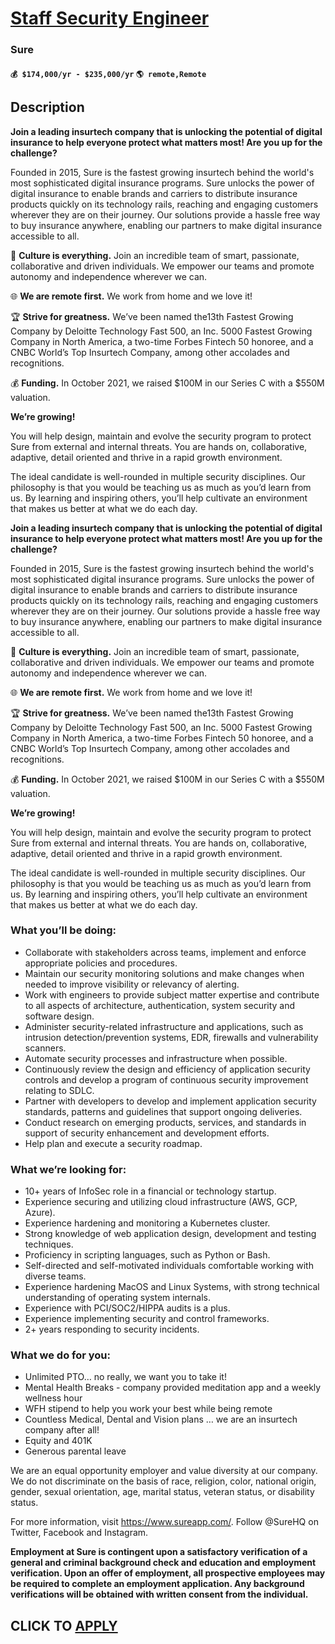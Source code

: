# [Staff Security Engineer](https://www.remotewlb.com/apply/staff-security-engineer-125188)  
### Sure  
#### `💰 $174,000/yr - $235,000/yr` `🌎 remote,Remote`  

## Description

 **Join a leading insurtech company that is unlocking the potential of digital insurance to help everyone protect what matters most! Are you up for the challenge?**

Founded in 2015, Sure is the fastest growing insurtech behind the world's most sophisticated digital insurance programs. Sure unlocks the power of digital insurance to enable brands and carriers to distribute insurance products quickly on its technology rails, reaching and engaging customers wherever they are on their journey. Our solutions provide a hassle free way to buy insurance anywhere, enabling our partners to make digital insurance accessible to all.

  

🤝 **Culture is everything.** Join an incredible team of smart, passionate, collaborative and driven individuals. We empower our teams and promote autonomy and independence wherever we can.

🌐 **We are remote first.** We work from home and we love it!

🏆 **Strive for greatness.** We’ve been named the13th Fastest Growing Company by Deloitte Technology Fast 500, an Inc. 5000 Fastest Growing Company in North America, a two-time Forbes Fintech 50 honoree, and a CNBC World’s Top Insurtech Company, among other accolades and recognitions.

💰 **Funding.** In October 2021, we raised $100M in our Series C with a $550M valuation.

  

 **We’re growing!**

You will help design, maintain and evolve the security program to protect Sure from external and internal threats. You are hands on, collaborative, adaptive, detail oriented and thrive in a rapid growth environment.

  

The ideal candidate is well-rounded in multiple security disciplines. Our philosophy is that you would be teaching us as much as you’d learn from us. By learning and inspiring others, you’ll help cultivate an environment that makes us better at what we do each day.

  

 **Join a leading insurtech company that is unlocking the potential of digital insurance to help everyone protect what matters most! Are you up for the challenge?**

Founded in 2015, Sure is the fastest growing insurtech behind the world's most sophisticated digital insurance programs. Sure unlocks the power of digital insurance to enable brands and carriers to distribute insurance products quickly on its technology rails, reaching and engaging customers wherever they are on their journey. Our solutions provide a hassle free way to buy insurance anywhere, enabling our partners to make digital insurance accessible to all.

  

🤝 **Culture is everything.** Join an incredible team of smart, passionate, collaborative and driven individuals. We empower our teams and promote autonomy and independence wherever we can.

🌐 **We are remote first.** We work from home and we love it!

🏆 **Strive for greatness.** We’ve been named the13th Fastest Growing Company by Deloitte Technology Fast 500, an Inc. 5000 Fastest Growing Company in North America, a two-time Forbes Fintech 50 honoree, and a CNBC World’s Top Insurtech Company, among other accolades and recognitions.

💰 **Funding.** In October 2021, we raised $100M in our Series C with a $550M valuation.

  

 **We’re growing!**

You will help design, maintain and evolve the security program to protect Sure from external and internal threats. You are hands on, collaborative, adaptive, detail oriented and thrive in a rapid growth environment.

  

The ideal candidate is well-rounded in multiple security disciplines. Our philosophy is that you would be teaching us as much as you’d learn from us. By learning and inspiring others, you’ll help cultivate an environment that makes us better at what we do each day.

  

### What you’ll be doing:

* Collaborate with stakeholders across teams, implement and enforce appropriate policies and procedures.
* Maintain our security monitoring solutions and make changes when needed to improve visibility or relevancy of alerting.
* Work with engineers to provide subject matter expertise and contribute to all aspects of architecture, authentication, system security and software design.
* Administer security-related infrastructure and applications, such as intrusion detection/prevention systems, EDR, firewalls and vulnerability scanners.
* Automate security processes and infrastructure when possible.
* Continuously review the design and efficiency of application security controls and develop a program of continuous security improvement relating to SDLC.
* Partner with developers to develop and implement application security standards, patterns and guidelines that support ongoing deliveries.
* Conduct research on emerging products, services, and standards in support of security enhancement and development efforts.
* Help plan and execute a security roadmap.

  

### What we’re looking for:

* 10+ years of InfoSec role in a financial or technology startup.
* Experience securing and utilizing cloud infrastructure (AWS, GCP, Azure).
* Experience hardening and monitoring a Kubernetes cluster.
* Strong knowledge of web application design, development and testing techniques.
* Proficiency in scripting languages, such as Python or Bash.
* Self-directed and self-motivated individuals comfortable working with diverse teams.
* Experience hardening MacOS and Linux Systems, with strong technical understanding of operating system internals.
* Experience with PCI/SOC2/HIPPA audits is a plus.
* Experience implementing security and control frameworks.
* 2+ years responding to security incidents.

  

### What we do for you:

* Unlimited PTO… no really, we want you to take it!
* Mental Health Breaks - company provided meditation app and a weekly wellness hour
* WFH stipend to help you work your best while being remote
* Countless Medical, Dental and Vision plans … we are an insurtech company after all!
* Equity and 401K
* Generous parental leave

  

We are an equal opportunity employer and value diversity at our company. We do not discriminate on the basis of race, religion, color, national origin, gender, sexual orientation, age, marital status, veteran status, or disability status.

  

For more information, visit https://www.sureapp.com/. Follow @SureHQ on Twitter, Facebook and Instagram.

  

**Employment at Sure is contingent upon a satisfactory verification of a general and criminal background check and education and employment verification. Upon an offer of employment, all prospective employees may be required to complete an employment application. Any background verifications will be obtained with written consent from the individual.**

  
## CLICK TO [APPLY](https://www.remotewlb.com/apply/staff-security-engineer-125188)


